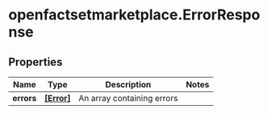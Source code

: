# openfactsetmarketplace.ErrorResponse

## Properties

Name | Type | Description | Notes
------------ | ------------- | ------------- | -------------
**errors** | [**[Error]**](Error.md) | An array containing errors | 


